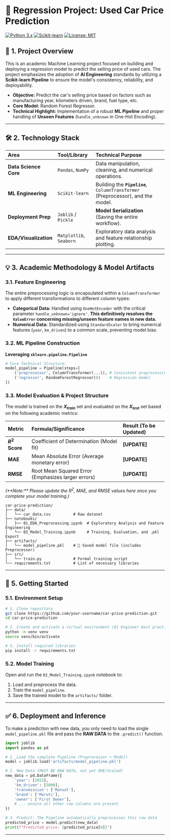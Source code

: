 # 🚗 Regression Project: Used Car Price Prediction

[![Python 3.x](https://img.shields.io/badge/Python-3.x-blue.svg)](https://www.python.org/)
[![Scikit-learn](https://img.shields.io/badge/Scikit--learn-v1.4.1-orange.svg)](https://scikit-learn.org/stable/)
[![License: MIT](https://img.shields.io/badge/License-MIT-yellow.svg)](https://opensource.org/licenses/MIT)

## 🌟 1. Project Overview

This is an academic Machine Learning project focused on building and deploying a regression model to predict the selling price of used cars. The project emphasizes the adoption of **AI Engineering** standards by utilizing a **Scikit-learn Pipeline** to ensure the model's consistency, reliability, and deployability.

* **Objective:** Predict the car's selling price based on factors such as manufacturing year, kilometers driven, brand, fuel type, etc.
* **Core Model:** Random Forest Regressor.
* **Technical Highlight:** Implementation of a robust **ML Pipeline** and proper handling of **Unseen Features** (`handle_unknown` in One-Hot Encoding).

***

## 🛠️ 2. Technology Stack

| Area | Tool/Library | Technical Purpose |
| :--- | :--- | :--- |
| **Data Science Core** | `Pandas`, `NumPy` | Data manipulation, cleaning, and numerical operations. |
| **ML Engineering** | `Scikit-learn` | Building the **`Pipeline`**, `ColumnTransformer` (Preprocessor), and the model. |
| **Deployment Prep** | `Joblib` / `Pickle` | **Model Serialization** (Saving the entire workflow). |
| **EDA/Visualization** | `Matplotlib`, `Seaborn` | Exploratory data analysis and feature relationship plotting. |

***

## 💡 3. Academic Methodology & Model Artifacts

### 3.1. Feature Engineering

The entire preprocessing logic is encapsulated within a `ColumnTransformer` to apply different transformations to different column types:

* **Categorical Data:** Handled using `OneHotEncoder` with the critical parameter `handle_unknown='ignore'`. **This definitively resolves the `ValueError` concerning missing/unseen feature names in new data.**
* **Numerical Data:** Standardized using `StandardScaler` to bring numerical features (`year`, `km_driven`) to a common scale, preventing model bias.

### 3.2. ML Pipeline Construction

**Leveraging `sklearn.pipeline.Pipeline`**

```python
# Core Technical Structure:
model_pipeline = Pipeline(steps=[
    ('preprocessor', ColumnTransformer(...)), # Consistent preprocessing step
    ('regressor', RandomForestRegressor())    # Regression model
])
```

### 3.3. Model Evaluation & Project Structure

The model is trained on the **$X_{train}$** set and evaluated on the **$X_{test}$** set based on the following academic metrics:

| Metric | Formula/Significance | Result (To be Updated) |
| :--- | :--- | :--- |
| **$R^2$ Score** | Coefficient of Determination (Model fit) | **[UPDATE]** |
| **MAE** | Mean Absolute Error (Average monetary error) | **[UPDATE]** |
| **RMSE** | Root Mean Squared Error (Emphasizes larger errors) | **[UPDATE]** |

*(\*\*Note:\*\* Please update the $R^2$, MAE, and RMSE values here once you complete your model training.)*

```
car-price-prediction/
├── data/
│   └── car_data.csv          # Raw dataset
├── notebooks/
│   ├── 01_EDA_Preprocessing.ipynb  # Exploratory Analysis and Feature Engineering
│   └── 02_Model_Training.ipynb     # Training, Evaluation, and .pkl Export
├── artifacts/
│   └── model_pipeline.pkl    # 🔑 Saved model file (includes Preprocessor)
├── src/
│   └── train.py              # Formal training script 
└── requirements.txt          # List of necessary libraries
```

-----

## 🚀 5. Getting Started

### 5.1. Environment Setup

```bash
# 1. Clone repository
git clone https://github.com/your-username/car-price-prediction.git
cd car-price-prediction

# 2. Create and activate a virtual environment (AI Engineer best practice)
python -m venv venv
source venv/bin/activate 

# 3. Install required libraries
pip install -r requirements.txt
```

### 5.2. Model Training

Open and run the `02_Model_Training.ipynb` notebook to:

1. Load and preprocess the data.  
2. Train the `model_pipeline`.  
3. Save the trained model to the `artifacts/` folder.

-----

## ✅ 6. Deployment and Inference

To make a prediction with new data, you only need to load the single `model_pipeline.pkl` file and pass the **RAW DATA** to the `.predict()` function.

```python
import joblib
import pandas as pd

# 1. Load the complete Pipeline (Preprocessor + Model)
model = joblib.load('artifacts/model_pipeline.pkl')

# 2. New Data (MUST BE RAW DATA, not yet OHE/Scaled)
new_data = pd.DataFrame({
    'year': [2023], 
    'km_driven': [5000],
    'transmission': ['Manual'],
    'brand': ['Maruti'], 
    'owner': ['First Owner'],
    # ... ensure all other raw columns are present
})

# 3. Predict: The Pipeline automatically preprocesses this raw data
predicted_price = model.predict(new_data) 
print(f"Predicted price: {predicted_price[0]}")
```

-----
